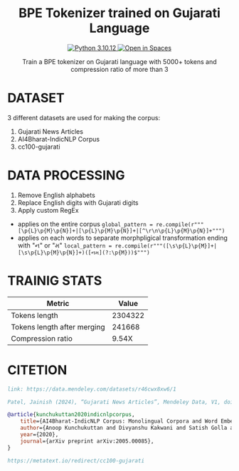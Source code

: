 <h1 align="center">
  <b>BPE Tokenizer trained on Gujarati Language</b>
</h1>

<p align="center">
  <a href="https://www.python.org/downloads/release/python-31012/">
    <img src="https://img.shields.io/badge/Python-3.10.12-blue" alt="Python 3.10.12">
  </a>
  <a href="https://huggingface.co/spaces/tranquilkd/GujaratiTokenizer">
    <img src="https://huggingface.co/datasets/huggingface/badges/resolve/main/open-in-hf-spaces-sm-dark.svg" alt="Open in Spaces"/>
  </a>
</p>

<p align="center">
Train a BPE tokenizer on Gujarati language with 5000+ tokens and compression ratio of more than 3
</p>

# DATASET

3 different datasets are used for making the corpus:

1. Gujarati News Articles
2. AI4Bharat-IndicNLP Corpus
3. cc100-gujarati

# DATA PROCESSING

1. Remove English alphabets
2. Replace English digits with Gujarati digits
3. Apply custom RegEx
  - applies on the entire corpus
    ```global_pattern = re.compile(r""" [\p{L}\p{M}\p{N}]+|[\p{L}\p{M}\p{N}]+|[^\r\n\p{L}\p{M}\p{N}]+""")```
  - applies on each words to separate morphpligical transformation ending with "ન" or "મ"
    ```local_pattern = re.compile(r"""([\s\p{L}\p{M}]+|[\s\p{L}\p{M}\p{N}]+)([નમ](?:\p{M}))$""")```

# TRAINIG STATS

| Metric                        | Value     |
|-------------------------------|-----------|
| Tokens length                 | 2304322   |
| Tokens length after merging   | 241668    |
| Compression ratio             | 9.54X     |


# CITETION

```bibtex
link: https://data.mendeley.com/datasets/r46cwx8xw6/1

Patel, Jainish (2024), “Gujarati News Articles”, Mendeley Data, V1, doi: 10.17632/r46cwx8xw6.1

@article{kunchukuttan2020indicnlpcorpus,
    title={AI4Bharat-IndicNLP Corpus: Monolingual Corpora and Word Embeddings for Indic Languages},
    author={Anoop Kunchukuttan and Divyanshu Kakwani and Satish Golla and Gokul N.C. and Avik Bhattacharyya and Mitesh M. Khapra and Pratyush Kumar},
    year={2020},
    journal={arXiv preprint arXiv:2005.00085},
}

https://metatext.io/redirect/cc100-gujarati
```
